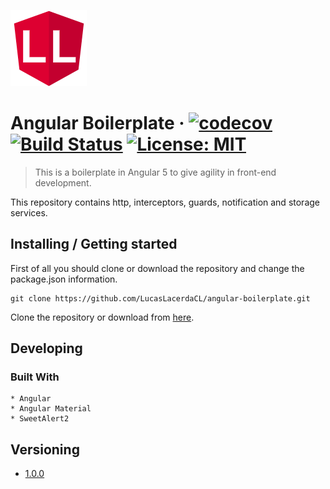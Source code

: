 ![Logo of the project](./src/assets/images/logo.sample.png)

# Angular Boilerplate &middot; [![codecov](https://codecov.io/gh/LucasLacerdaCL/angular-boilerplate/branch/master/graph/badge.svg?token=PpAFPJqwzf)](https://codecov.io/gh/LucasLacerdaCL/angular-boilerplate) [![Build Status](https://travis-ci.com/LucasLacerdaCL/angular-boilerplate.svg?token=y7zhkSQzkiX1pxKbk9NA&branch=master)](https://travis-ci.com/LucasLacerdaCL/angular-boilerplate) [![License: MIT](https://img.shields.io/badge/License-MIT-yellow.svg)](https://opensource.org/licenses/MIT)
> This is a boilerplate in Angular 5 to give agility in front-end development.

This repository contains http, interceptors, guards, notification and storage services.

## Installing / Getting started

First of all you should clone or download the repository and change the package.json information.

```shell
git clone https://github.com/LucasLacerdaCL/angular-boilerplate.git
```

Clone the repository or download from [here](https://github.com/LucasLacerdaCL/angular-boilerplate/archive/master.zip).

## Developing

### Built With
    * Angular
    * Angular Material
    * SweetAlert2

## Versioning

* [1.0.0](https://github.com/LucasLacerdaCL/angular-boilerplate/tags)
